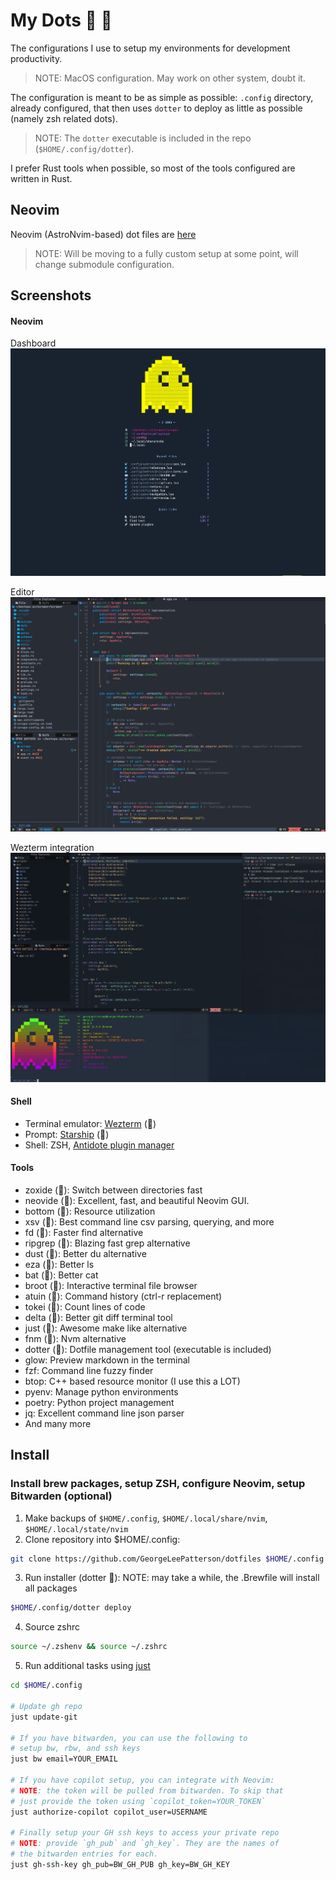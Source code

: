 # My Dots 🍬 🐜

The configurations I use to setup my environments for development productivity.

> NOTE: MacOS configuration. May work on other system, doubt it.

The configuration is meant to be as simple as possible: `.config` directory, already configured, that then uses `dotter` to deploy as little as possible (namely zsh related dots).

> NOTE: The `dotter` executable is included in the repo (`$HOME/.config/dotter`).

I prefer Rust tools when possible, so most of the tools configured are written in Rust.

## Neovim

Neovim (AstroNvim-based) dot files are [here](https://github.com/GeorgeLeePatterson/astrovim)

> NOTE: Will be moving to a fully custom setup at some point, will change submodule configuration.

## Screenshots

#### Neovim

Dashboard
![Dashboard](https://github.com/GeorgeLeePatterson/astrovim/blob/main/assets/dashboard.png)

Editor
![Editor](https://github.com/GeorgeLeePatterson/astrovim/blob/main/assets/editor.png)

Wezterm integration
![Wezterm integration](https://github.com/GeorgeLeePatterson/astrovim/blob/main/assets/wezterm.png)

#### Shell

- Terminal emulator: [Wezterm](https://wezfurlong.org/wezterm) (🦀)
- Prompt: [Starship](https://starship.rs/) (🦀)
- Shell: ZSH, [Antidote plugin manager](https://github.com/mattmc3/antidote)

#### Tools

- zoxide (🦀): Switch between directories fast
- neovide (🦀): Excellent, fast, and beautiful Neovim GUI.
- bottom (🦀): Resource utilization
- xsv (🦀): Best command line csv parsing, querying, and more
- fd (🦀): Faster find alternative
- ripgrep (🦀): Blazing fast grep alternative
- dust (🦀): Better du alternative
- eza (🦀): Better ls
- bat (🦀): Better cat
- broot (🦀): Interactive terminal file browser
- atuin (🦀): Command history (ctrl-r replacement)
- tokei (🦀): Count lines of code
- delta (🦀): Better git diff terminal tool
- just (🦀): Awesome make like alternative
- fnm (🦀): Nvm alternative
- dotter (🦀): Dotfile management tool (executable is included)
- glow: Preview markdown in the terminal
- fzf: Command line fuzzy finder
- btop: C++ based resource monitor (I use this a LOT)
- pyenv: Manage python environments
- poetry: Python project management
- jq: Excellent command line json parser
- And many more

## Install

### Install brew packages, setup ZSH, configure Neovim, setup Bitwarden (optional)

1. Make backups of `$HOME/.config`, `$HOME/.local/share/nvim`, `$HOME/.local/state/nvim`
2. Clone repository into $HOME/.config:

```sh
git clone https://github.com/GeorgeLeePatterson/dotfiles $HOME/.config
```

3. Run installer (dotter 🦀): NOTE: may take a while, the .Brewfile will install all packages

```sh
$HOME/.config/dotter deploy
```

4. Source zshrc

```sh
source ~/.zshenv && source ~/.zshrc
```

5. Run additional tasks using [just](https://github.com/casey/just)

```sh
cd $HOME/.config

# Update gh repo
just update-git

# If you have bitwarden, you can use the following to
# setup bw, rbw, and ssh keys
just bw email=YOUR_EMAIL

# If you have copilot setup, you can integrate with Neovim:
# NOTE: the token will be pulled from bitwarden. To skip that
# just provide the token using `copilot_token=YOUR_TOKEN`
just authorize-copilot copilot_user=USERNAME

# Finally setup your GH ssh keys to access your private repo
# NOTE: provide `gh_pub` and `gh_key`. They are the names of
# the bitwarden entries for each.
just gh-ssh-key gh_pub=BW_GH_PUB gh_key=BW_GH_KEY
```
